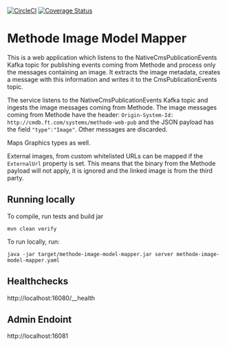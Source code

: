 [![CircleCI](https://circleci.com/gh/Financial-Times/methode-image-model-mapper.svg?style=svg)](https://circleci.com/gh/Financial-Times/methode-image-model-mapper) [![Coverage Status](https://coveralls.io/repos/github/Financial-Times/methode-image-model-mapper/badge.svg)](https://coveralls.io/github/Financial-Times/methode-image-model-mapper)

# Methode Image Model Mapper
This is a web application which listens to the NativeCmsPublicationEvents Kafka topic for publishing events coming from Methode and process only the messages
containing an image. It extracts the image metadata, creates a message with this information and writes it to the CmsPublicationEvents topic.

The service listens to the NativeCmsPublicationEvents Kafka topic and ingests the image messages coming from Methode.
The image messages coming from Methode have the header: `Origin-System-Id: http://cmdb.ft.com/systems/methode-web-pub` and the JSON payload has the 
field `"type":"Image"`. Other messages are discarded.

Maps Graphics types as well.

External images, from custom whitelisted URLs can be mapped if the `ExternalUrl` property is set. This means that the binary from the Methode payload will not apply, it is ignored and the linked image is from the third party.

## Running locally
To compile, run tests and build jar
    
    mvn clean verify 

To run locally, run:
    
    java -jar target/methode-image-model-mapper.jar server methode-image-model-mapper.yaml

## Healthchecks 
http://localhost:16080/__health

## Admin Endoint
http://localhost:16081